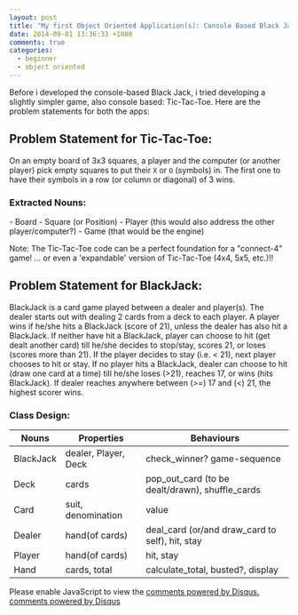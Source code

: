```yaml
---
layout: post
title: "My first Object Oriented Application(s): Console Based Black Jack"
date: 2014-09-01 13:36:33 +1000
comments: true
categories:
  - beginner
  - object oriented
---
```

Before i developed the console-based Black Jack, i tried developing a slightly simpler game, also console based: Tic-Tac-Toe. Here are the problem statements for both the apps:

<!-- more -->

## Problem Statement for Tic-Tac-Toe:
On an empty board of 3x3 squares, a player and the computer (or another player) pick empty squares to put their ```X``` or `O` (symbols) in. The first one to have their symbols in a row (or column or diagonal) of 3 wins.

<h3 class='no_extra_new_line'>Extracted Nouns:</h3>
- Board
- Square (or Position)
- Player (this would also address the other player/computer?)
- Game (that would be the engine)

Note: The Tic-Tac-Toe code can be a perfect foundation for a "connect-4" game!
  ... or even a 'expandable' version of Tic-Tac-Toe (4x4, 5x5, etc.)!!

## Problem Statement for BlackJack:
BlackJack is a card game played between a dealer and player(s). The dealer starts out with dealing 2 cards from a deck to each player. A player wins if he/she hits a BlackJack (score of 21), unless the dealer has also hit a BlackJack. If neither have hit a BlackJack, player can choose to hit (get dealt another card) till he/she decides to stop/stay, scores 21, or loses (scores more than 21). If the player decides to stay (i.e. < 21), next player chooses to hit or stay. If no player hits a BlackJack, dealer can choose to hit (draw one card at a time) till he/she loses (>21), reaches 17, or wins (hits BlackJack). If dealer reaches anywhere between (>=) 17 and (<) 21, the highest scorer wins.

### Class Design:

|Nouns       | Properties | Behaviours|
|------------|------------|-----------|
|BlackJack   |  dealer, Player, Deck | check_winner? game-sequence|
|Deck        |  cards |  pop_out_card (to be dealt/drawn), shuffle_cards|
|Card        |  suit, denomination | value|
|Dealer      |  hand(of cards) | deal_card (or/and draw_card to self), hit, stay|
|Player      |  hand(of cards) | hit, stay|
|Hand        |  cards, total | calculate_total, busted?, display|


<div id="disqus_thread"></div>
<script type="text/javascript">
    /* * * CONFIGURATION VARIABLES: EDIT BEFORE PASTING INTO YOUR WEBPAGE * * */
    var disqus_shortname = 'ppjgithubio'; // required: replace example with your forum shortname

    /* * * DON'T EDIT BELOW THIS LINE * * */
    (function() {
        var dsq = document.createElement('script'); dsq.type = 'text/javascript'; dsq.async = true;
        dsq.src = '//' + disqus_shortname + '.disqus.com/embed.js';
        (document.getElementsByTagName('head')[0] || document.getElementsByTagName('body')[0]).appendChild(dsq);
    })();
</script>
<noscript>Please enable JavaScript to view the <a href="http://disqus.com/?ref_noscript">comments powered by Disqus.</a></noscript>
<a href="http://disqus.com" class="dsq-brlink">comments powered by <span class="logo-disqus">Disqus</span></a>
